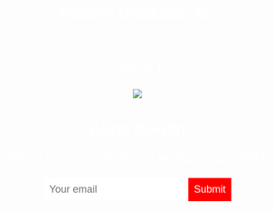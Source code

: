 # Stutern Graduate Ac.
==============

Lesson 1

<!DOCTYPE html>
<head>
  <title>Anna Dowlin</title>
  <style>
    body {
      text-align: center;
      background: url("http://dash.ga.co/assets/anna-bg.png");
      background-size: cover;
      background-position: center;
      color: white;
      font-family: helvetica;
    }
    p {
      font-size: 22px;
  }
  input {
    border: 0;
    padding: 10px;
    font-size: 18px;
  }
  input[type="submit"] {
    background: red;
    color: white;
  }
  </style>
</head>
<body>
<img src="/assets/anna.png">
  <h1>Anna Dowlin</h1>
  <p>Hi! I'm Anna, a NYC-based marketer. Say hello!</p>
  <input type="email" placeholder="Your email">
  <input type="submit">
</body>
